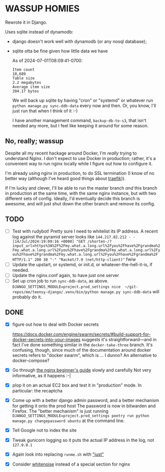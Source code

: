 # WASSUP HOMIES

Rewrote it in Django.

Uses sqlite instead of dynamodb:

* django doesn't work well with dynamodb (or any nosql database);
* sqlite otta be fine given how little data we have

    As of 2024-07-01T08:09:41-0700:

    ```text
    Item count
    10,689
    Table size
    2.2 megabytes
    Average item size
    204.17 bytes
    ```

  We will back up sqlite by having "cron" or "systemd" or whatever run `python manage.py sync-ddb-data` every now and then.  Or, you know, I'll just run that when I think of it :-)

  I have another management command, `backup-db-to-s3`, that isn't needed any more, but I feel like keeping it around for some reason.

## No, really; wassup

Despite all my recent hackage around Docker, I'm *really* trying to understand Nginx. I don't expect to use Docker in production; rather, it's a convenient way to run nginx locally while I figure out how to configure it.

I'm already using nginx in production, to do SSL termination (I know of no better way (although I've heard good things about [traefik](https://doc.traefik.io/traefik/))).

If I'm lucky and clever, I'll be able to run the master branch *and* this branch in production at the same time, with the same nginx instance, but with two different sets of config.  Ideally, I'd eventually decide this branch is awesome, and will just shut down the other branch and remove its config.

## TODO

* [ ] Test with rudybot!
  Pretty sure I need to whitelist its IP address.
  A recent log against the pyramid server looks like `144.217.82.212 - - [14/Jul/2024:19:09:16 +0000] "GET /shorten-/?input_url=https%3A%2F%2Fmy.what.a.long.url%2Fyou%2Fhave%2Fgrandma%2Fmy.what.a.long.url%2Fyou%2Fhave%2Fgrandma%2Fmy.what.a.long.url%2Fyou%2Fhave%2Fgrandma%2Fmy.what.a.long.url%2Fyou%2Fhave%2Fgrandma%2F HTTP/1.1" 200 30 "-" "Racket/7.9 (net/http-client)"` fwiw
* [ ] Update the upstart, or systemd, or init.d, or whatever-the-hell-it-is, if needed.
* [ ] Update the nginx.conf again, to have just one server
* [ ] Set up cron job to run `sync-ddb-data`, as above.
   `DJANGO_SETTINGS_MODULE=project.prod_settings nice  ~/git-repos/me/teensy-django/.venv/bin/python manage.py sync-ddb-data` will probably do it.
## DONE

* [x] figure out how to deal with Docker secrets

  <https://docs.docker.com/engine/swarm/secrets/#build-support-for-docker-secrets-into-your-images> suggests it's straightforward—and in fact I've done something similar in the `docker-take-three` branch.  It's confusing, though, since much of the documentation around docker secrets refers to "docker swarm", which is ... I dunno? An alternative to docker-compose?
* [x] Go through [the nginx beginner's guide](http://nginx.org/en/docs/beginners_guide.html) slowly and carefully
  Not very informative, as it happens :-|
* [x] plop it on an actual EC2 box and test it in "production" mode.
  In particular: the recaptcha
* [x] Come up with a better django admin password, and a better mechanism for getting it onto the prod host
  The password is now in bitwarden and Firefox.  The "better mechanism" is just running `DJANGO_SETTINGS_MODULE=project.prod_settings poetry run python manage.py changepassword ubuntu` at the command line.
* [x] Tell Google not to index the site
* [x] Tweak gunicorn logging so it puts the actual IP address in the log, not `127.0.0.1`
* [x] Again look into replacing `runme.sh` with ["just"](https://just.systems/man/en/)
* [x] Consider [whitenoise](https://whitenoise.readthedocs.io/en/latest/) instead of a special section for nginx
